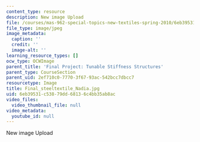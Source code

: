 ```yaml
---
content_type: resource
description: New image Upload
file: /courses/mas-962-special-topics-new-textiles-spring-2010/6eb39531c53879dd68136c4bb35ab8ac_Final_steeltextile_Nadia.jpg
file_type: image/jpeg
image_metadata:
  caption: ''
  credit: ''
  image-alt: ''
learning_resource_types: []
ocw_type: OCWImage
parent_title: 'Final Project: Tunable Stiffness Structures'
parent_type: CourseSection
parent_uid: 2ef710c0-7770-3f67-93ac-542bcc7dbcc7
resourcetype: Image
title: Final_steeltextile_Nadia.jpg
uid: 6eb39531-c538-79dd-6813-6c4bb35ab8ac
video_files:
  video_thumbnail_file: null
video_metadata:
  youtube_id: null
---
```

New image Upload

